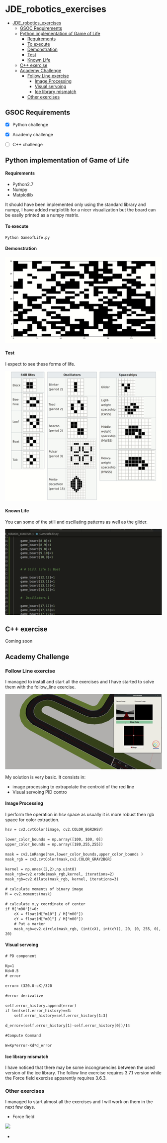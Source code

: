 # JDE_robotics_exercises

- [JDE_robotics_exercises](#jderoboticsexercises)
  - [GSOC Requirements](#gsoc-requirements)
  - [Python implementation of Game of Life](#python-implementation-of-game-of-life)
      - [Requirements](#requirements)
      - [To execute](#to-execute)
      - [Demonstration](#demonstration)
      - [Test](#test)
      - [Known Life](#known-life)
  - [C++ exercise](#c-exercise)
  - [Academy Challenge](#academy-challenge)
    - [Follow Line exercise](#follow-line-exercise)
      - [Image Processing](#image-processing)
      - [Visual servoing](#visual-servoing)
      - [Ice library mismatch](#ice-library-mismatch)
    - [Other exercises](#other-exercises)


## GSOC Requirements

- [x] Python challenge

- [x] Academy challenge

- [ ] C++ challenge




##  Python implementation of Game of Life


#### Requirements

- Python2.7
- Numpy
- Matplotlib

It should have been implemented only using the standard library and numpy, I have added matplotlib for a nicer visualization but the board can be easily printed as a numpy matrix.


#### To execute
```
Python GameofLife.py
```

#### Demonstration

![](game_of_life.gif)


#### Test

 I expect to see these forms of life.

![](life.gif)


#### Known Life

You can some of the still and oscillating patterns as well as the glider.

![](known_life.gif)

##  C++ exercise

Coming soon


## Academy Challenge

### Follow Line exercise

I managed to install and start all the exercises and I have started to solve them with the follow_line exercise.


![](follow_line.gif)

My solution is very basic. It consists in:

- image processing to extrapolate the centroid of the red line
- Visual servoing PID contro
  
#### Image Processing

I perform the operation in hsv space as usually it is more robust then rgb space for color extraction. 

```
hsv = cv2.cvtColor(image, cv2.COLOR_BGR2HSV)

lower_color_bounds = np.array([100, 100, 0])
upper_color_bounds = np.array([180,255,255])

mask = cv2.inRange(hsv,lower_color_bounds,upper_color_bounds )
mask_rgb = cv2.cvtColor(mask,cv2.COLOR_GRAY2BGR)

kernel = np.ones((2,2),np.uint8)
mask_rgb=cv2.erode(mask_rgb,kernel, iterations=2)
mask_rgb=cv2.dilate(mask_rgb, kernel, iterations=3)

# calculate moments of binary image
M = cv2.moments(mask)

# calculate x,y coordinate of center
if M['m00']!=0:
    cX = float(M["m10"] / M["m00"])
    cY = float(M["m01"] / M["m00"])
    # Put a marker 
    mask_rgb=cv2.circle(mask_rgb, (int(cX), int(cY)), 20, (0, 255, 0), 20)
``` 

#### Visual servoing
            
```
# PD component

Kp=1
Kd=0.5
# error 

error= (320.0-cX)/320

#error derivative

self.error_history.append(error)
if len(self.error_history)==3:
    self.error_history=self.error_history[1:3]

d_error=(self.error_history[1]-self.error_history[0])/14

#Compute Command

W=Kp*error-Kd*d_error

```
#### Ice library mismatch
I have noticed that there may be some incongruencies between the used version of the ice library. The follow line exercise requires 3.7.1 version while the Force field exercise apparently requires 3.6.3.


### Other exercises

I managed to start almost all the exercises and I will work on them in the next few days.


- Force field

![](2020-03-22-21-18-32.png)

- 